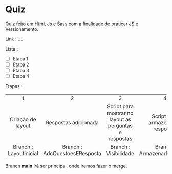 # Quiz
Quiz feito em Html, Js e Sass com a finalidade de praticar JS e Versionamento.

Link : ....

Lista :

- [ ] Etapa 1
- [ ] Etapa 2
- [ ] Etapa 3
- [ ] Etapa 4

Etapas :

<table align="center">
<tr align="center">
<td>1</td>
<td>2</td>
<td>3</td>
<td>4</td>
</tr >

<tr align="center">
<Td>Criação de layout </td>
<Td>Respostas adicionada</td>
<Td>Script para mostrar no layout as perguntas e respostas</td>
<td>Script para armazenar as respostas</td>
<tr align="center">
<td>Branch : LayoutInicial</td>
<td>Branch : AdcQuestoesEResposta</td>
<td>Branch : Visibilidade </td>
<td>Branch : ArmazenarRespostas</td>
</tr>
</table>


Branch **main** irá ser  principal, onde iremos fazer o merge.
